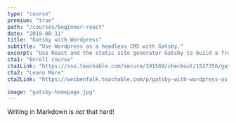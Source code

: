 ```yaml
---
type: "course"
premium: "true"
path: "/courses/beginner-react"
date: "2019-08-11"
title: "Gatsby with Wordpress"
subtitle: "Use Wordpress as a headless CMS with Gatsby."
excerpt: "Use React and the static site generator Gatsby to build a front end for a Wordpress site."
cta1: "Enroll course"
cta1Link: "https://sso.teachable.com/secure/391569/checkout/1527356/gatsby-with-wordpress-as-a-headless-cms"
cta2: "Learn More"
cta2Link: "https://weibenfalk.teachable.com/p/gatsby-with-wordpress-as-a-headless-cms"

image: "gatsby-homepage.jpg"
---
```

Writing in Markdown is _not_ that hard!

